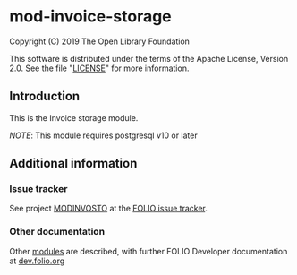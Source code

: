 # mod-invoice-storage

Copyright (C) 2019 The Open Library Foundation

This software is distributed under the terms of the Apache License,
Version 2.0. See the file "[LICENSE](LICENSE)" for more information.

## Introduction

This is the Invoice storage module.

*NOTE*: This module requires postgresql v10 or later
 
## Additional information

### Issue tracker

See project [MODINVOSTO](https://issues.folio.org/browse/MODINVOSTO)
at the [FOLIO issue tracker](https://dev.folio.org/guidelines/issue-tracker).

### Other documentation

Other [modules](https://dev.folio.org/source-code/#server-side) are described,
with further FOLIO Developer documentation at
[dev.folio.org](https://dev.folio.org/)
